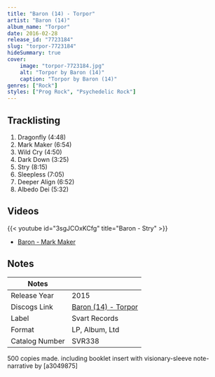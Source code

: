 ```yaml
---
title: "Baron (14) - Torpor"
artist: "Baron (14)"
album_name: "Torpor"
date: 2016-02-28
release_id: "7723184"
slug: "torpor-7723184"
hideSummary: true
cover:
    image: "torpor-7723184.jpg"
    alt: "Torpor by Baron (14)"
    caption: "Torpor by Baron (14)"
genres: ["Rock"]
styles: ["Prog Rock", "Psychedelic Rock"]
---
```


## Tracklisting
1. Dragonfly (4:48)
2. Mark Maker (6:54)
3. Wild Cry (4:50)
4. Dark Down (3:25)
5. Stry (8:15)
6. Sleepless (7:05)
7. Deeper Align (6:52)
8. Albedo Dei (5:32)

## Videos
{{< youtube id="3sgJCOxKCfg" title="Baron - Stry" >}}
- [Baron - Mark Maker](https://www.youtube.com/watch?v=BGSwIOP7WZg)


## Notes

| Notes          |             |
| ---------------| ----------- |
| Release Year   | 2015 |
| Discogs Link   | [Baron (14) - Torpor](https://www.discogs.com/release/7723184-Baron-Torpor) |
| Label          | Svart Records |
| Format         | LP, Album, Ltd |
| Catalog Number | SVR338 |

500 copies made. including booklet insert with visionary-sleeve note-narrative by [a3049875]

